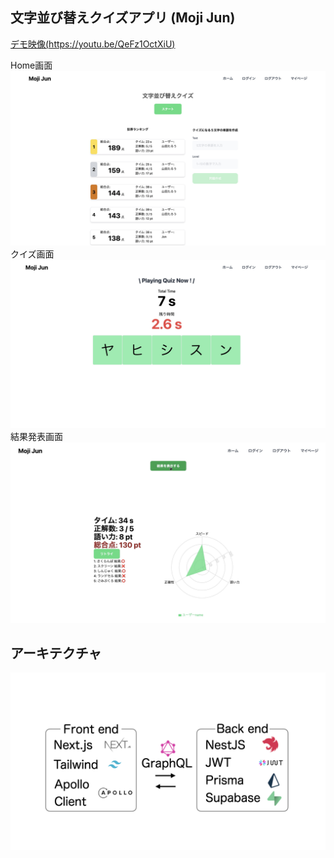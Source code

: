 
## 文字並び替えクイズアプリ (Moji Jun)



[デモ映像(https://youtu.be/QeFz1OctXiU)](https://youtu.be/QeFz1OctXiU)

Home画面
![memo](/public/home.jpg)
クイズ画面
![memo](/public/quiz.jpg)
結果発表画面
![memo](/public/graph.jpg)

## アーキテクチャ

![memo](/public/total.jpeg)
